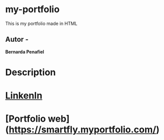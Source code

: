 # my-portfolio
This is my portfolio made in HTML

## Autor -
**Bernarda Penafiel** 
# Description 

# [LinkenIn](https://www.linkedin.com/in/bernarda-p-17579990/)
# [Portfolio web] (https://smartfly.myportfolio.com/)
